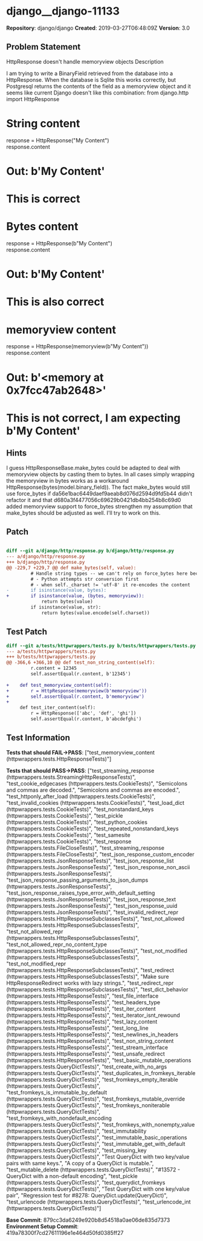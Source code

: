 # django__django-11133

**Repository**: django/django
**Created**: 2019-03-27T06:48:09Z
**Version**: 3.0

## Problem Statement

HttpResponse doesn't handle memoryview objects
Description
	
I am trying to write a BinaryField retrieved from the database into a HttpResponse. When the database is Sqlite this works correctly, but Postgresql returns the contents of the field as a memoryview object and it seems like current Django doesn't like this combination:
from django.http import HttpResponse																	 
# String content
response = HttpResponse("My Content")																			
response.content																								 
# Out: b'My Content'
# This is correct
# Bytes content
response = HttpResponse(b"My Content")																		 
response.content																								 
# Out: b'My Content'
# This is also correct
# memoryview content
response = HttpResponse(memoryview(b"My Content"))															 
response.content
# Out: b'<memory at 0x7fcc47ab2648>'
# This is not correct, I am expecting b'My Content'


## Hints

I guess HttpResponseBase.make_bytes ​could be adapted to deal with memoryview objects by casting them to bytes. In all cases simply wrapping the memoryview in bytes works as a workaround HttpResponse(bytes(model.binary_field)).
The fact make_bytes would still use force_bytes if da56e1bac6449daef9aeab8d076d2594d9fd5b44 didn't refactor it and that d680a3f4477056c69629b0421db4bb254b8c69d0 added memoryview support to force_bytes strengthen my assumption that make_bytes should be adjusted as well.
I'll try to work on this.

## Patch

```diff

diff --git a/django/http/response.py b/django/http/response.py
--- a/django/http/response.py
+++ b/django/http/response.py
@@ -229,7 +229,7 @@ def make_bytes(self, value):
         # Handle string types -- we can't rely on force_bytes here because:
         # - Python attempts str conversion first
         # - when self._charset != 'utf-8' it re-encodes the content
-        if isinstance(value, bytes):
+        if isinstance(value, (bytes, memoryview)):
             return bytes(value)
         if isinstance(value, str):
             return bytes(value.encode(self.charset))


```

## Test Patch

```diff
diff --git a/tests/httpwrappers/tests.py b/tests/httpwrappers/tests.py
--- a/tests/httpwrappers/tests.py
+++ b/tests/httpwrappers/tests.py
@@ -366,6 +366,10 @@ def test_non_string_content(self):
         r.content = 12345
         self.assertEqual(r.content, b'12345')
 
+    def test_memoryview_content(self):
+        r = HttpResponse(memoryview(b'memoryview'))
+        self.assertEqual(r.content, b'memoryview')
+
     def test_iter_content(self):
         r = HttpResponse(['abc', 'def', 'ghi'])
         self.assertEqual(r.content, b'abcdefghi')

```

## Test Information

**Tests that should FAIL→PASS**: ["test_memoryview_content (httpwrappers.tests.HttpResponseTests)"]

**Tests that should PASS→PASS**: ["test_streaming_response (httpwrappers.tests.StreamingHttpResponseTests)", "test_cookie_edgecases (httpwrappers.tests.CookieTests)", "Semicolons and commas are decoded.", "Semicolons and commas are encoded.", "test_httponly_after_load (httpwrappers.tests.CookieTests)", "test_invalid_cookies (httpwrappers.tests.CookieTests)", "test_load_dict (httpwrappers.tests.CookieTests)", "test_nonstandard_keys (httpwrappers.tests.CookieTests)", "test_pickle (httpwrappers.tests.CookieTests)", "test_python_cookies (httpwrappers.tests.CookieTests)", "test_repeated_nonstandard_keys (httpwrappers.tests.CookieTests)", "test_samesite (httpwrappers.tests.CookieTests)", "test_response (httpwrappers.tests.FileCloseTests)", "test_streaming_response (httpwrappers.tests.FileCloseTests)", "test_json_response_custom_encoder (httpwrappers.tests.JsonResponseTests)", "test_json_response_list (httpwrappers.tests.JsonResponseTests)", "test_json_response_non_ascii (httpwrappers.tests.JsonResponseTests)", "test_json_response_passing_arguments_to_json_dumps (httpwrappers.tests.JsonResponseTests)", "test_json_response_raises_type_error_with_default_setting (httpwrappers.tests.JsonResponseTests)", "test_json_response_text (httpwrappers.tests.JsonResponseTests)", "test_json_response_uuid (httpwrappers.tests.JsonResponseTests)", "test_invalid_redirect_repr (httpwrappers.tests.HttpResponseSubclassesTests)", "test_not_allowed (httpwrappers.tests.HttpResponseSubclassesTests)", "test_not_allowed_repr (httpwrappers.tests.HttpResponseSubclassesTests)", "test_not_allowed_repr_no_content_type (httpwrappers.tests.HttpResponseSubclassesTests)", "test_not_modified (httpwrappers.tests.HttpResponseSubclassesTests)", "test_not_modified_repr (httpwrappers.tests.HttpResponseSubclassesTests)", "test_redirect (httpwrappers.tests.HttpResponseSubclassesTests)", "Make sure HttpResponseRedirect works with lazy strings.", "test_redirect_repr (httpwrappers.tests.HttpResponseSubclassesTests)", "test_dict_behavior (httpwrappers.tests.HttpResponseTests)", "test_file_interface (httpwrappers.tests.HttpResponseTests)", "test_headers_type (httpwrappers.tests.HttpResponseTests)", "test_iter_content (httpwrappers.tests.HttpResponseTests)", "test_iterator_isnt_rewound (httpwrappers.tests.HttpResponseTests)", "test_lazy_content (httpwrappers.tests.HttpResponseTests)", "test_long_line (httpwrappers.tests.HttpResponseTests)", "test_newlines_in_headers (httpwrappers.tests.HttpResponseTests)", "test_non_string_content (httpwrappers.tests.HttpResponseTests)", "test_stream_interface (httpwrappers.tests.HttpResponseTests)", "test_unsafe_redirect (httpwrappers.tests.HttpResponseTests)", "test_basic_mutable_operations (httpwrappers.tests.QueryDictTests)", "test_create_with_no_args (httpwrappers.tests.QueryDictTests)", "test_duplicates_in_fromkeys_iterable (httpwrappers.tests.QueryDictTests)", "test_fromkeys_empty_iterable (httpwrappers.tests.QueryDictTests)", "test_fromkeys_is_immutable_by_default (httpwrappers.tests.QueryDictTests)", "test_fromkeys_mutable_override (httpwrappers.tests.QueryDictTests)", "test_fromkeys_noniterable (httpwrappers.tests.QueryDictTests)", "test_fromkeys_with_nondefault_encoding (httpwrappers.tests.QueryDictTests)", "test_fromkeys_with_nonempty_value (httpwrappers.tests.QueryDictTests)", "test_immutability (httpwrappers.tests.QueryDictTests)", "test_immutable_basic_operations (httpwrappers.tests.QueryDictTests)", "test_immutable_get_with_default (httpwrappers.tests.QueryDictTests)", "test_missing_key (httpwrappers.tests.QueryDictTests)", "Test QueryDict with two key/value pairs with same keys.", "A copy of a QueryDict is mutable.", "test_mutable_delete (httpwrappers.tests.QueryDictTests)", "#13572 - QueryDict with a non-default encoding", "test_pickle (httpwrappers.tests.QueryDictTests)", "test_querydict_fromkeys (httpwrappers.tests.QueryDictTests)", "Test QueryDict with one key/value pair", "Regression test for #8278: QueryDict.update(QueryDict)", "test_urlencode (httpwrappers.tests.QueryDictTests)", "test_urlencode_int (httpwrappers.tests.QueryDictTests)"]

**Base Commit**: 879cc3da6249e920b8d54518a0ae06de835d7373
**Environment Setup Commit**: 419a78300f7cd27611196e1e464d50fd0385ff27
